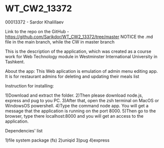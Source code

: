 # WT_CW2_13372

00013372 - Sardor Khalillaev

Link to the repo on the GitHub - https://github.com/Sarikdor/WT_CW2_13372/tree/master
NOTICE the .md file in the main branch, while the CW in master branch

This is the description of the application, which was created as a course work for Web Technology module in Westminster International University in Tashkent.

About the app: This Web aplication is emulation of admin menu editing app. It is for restaurant admins for deleting and updating their meals list 

Instruction for installing:

1)Download and extract the folder. 
2)Then please download node.js, express and pug to you PC. 
3)After that, open the zsh terminal on MacOS or WindowsOS powershell. 
4)Type the command node app. You will get a message that the application is running on the port 8000. 
5)Then go to the browser, type there localhost:8000 and you will get an access to the application.

Dependencies' list

1)file system package (fs) 
2)uniqid 
3)pug 
4)express
